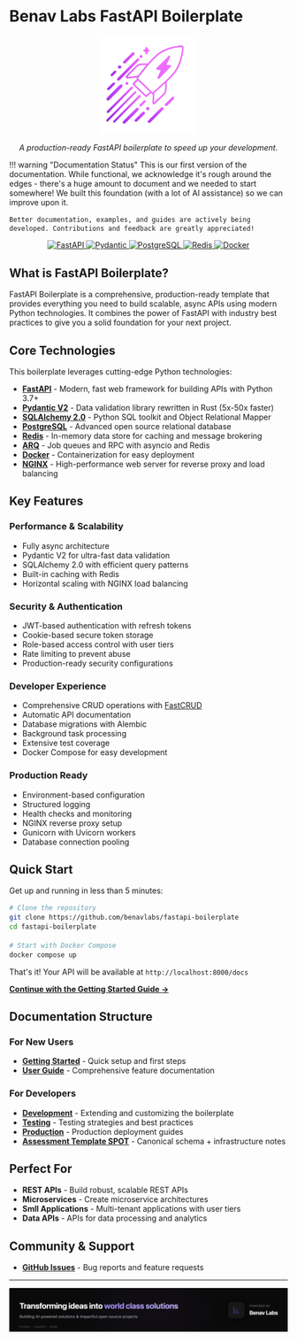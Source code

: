 # Benav Labs FastAPI Boilerplate

<p align="center">
  <img src="assets/FastAPI-boilerplate.png" alt="Purple Rocket with FastAPI Logo as its window." width="35%" height="auto">
</p>

<p align="center">
  <i>A production-ready FastAPI boilerplate to speed up your development.</i>
</p>

!!! warning "Documentation Status"
    This is our first version of the documentation. While functional, we acknowledge it's rough around the edges - there's a huge amount to document and we needed to start somewhere! We built this foundation (with a lot of AI assistance) so we can improve upon it. 
    
    Better documentation, examples, and guides are actively being developed. Contributions and feedback are greatly appreciated!

<p align="center">
  <a href="https://fastapi.tiangolo.com">
      <img src="https://img.shields.io/badge/FastAPI-005571?style=for-the-badge&logo=fastapi" alt="FastAPI">
  </a>
  <a href="https://docs.pydantic.dev/2.4/">
      <img src="https://img.shields.io/badge/Pydantic-E92063?logo=pydantic&logoColor=fff&style=for-the-badge" alt="Pydantic">
  </a>
  <a href="https://www.postgresql.org">
      <img src="https://img.shields.io/badge/PostgreSQL-316192?style=for-the-badge&logo=postgresql&logoColor=white" alt="PostgreSQL">
  </a>
  <a href="https://redis.io">
      <img src="https://img.shields.io/badge/Redis-DC382D?logo=redis&logoColor=fff&style=for-the-badge" alt="Redis">
  </a>
  <a href="https://docs.docker.com/compose/">
      <img src="https://img.shields.io/badge/Docker-2496ED?logo=docker&logoColor=fff&style=for-the-badge" alt="Docker">
  </a>
</p>

## What is FastAPI Boilerplate?

FastAPI Boilerplate is a comprehensive, production-ready template that provides everything you need to build scalable, async APIs using modern Python technologies. It combines the power of FastAPI with industry best practices to give you a solid foundation for your next project.

## Core Technologies

This boilerplate leverages cutting-edge Python technologies:

- **[FastAPI](https://fastapi.tiangolo.com)** - Modern, fast web framework for building APIs with Python 3.7+
- **[Pydantic V2](https://docs.pydantic.dev/2.4/)** - Data validation library rewritten in Rust (5x-50x faster)
- **[SQLAlchemy 2.0](https://docs.sqlalchemy.org/en/20/)** - Python SQL toolkit and Object Relational Mapper
- **[PostgreSQL](https://www.postgresql.org)** - Advanced open source relational database
- **[Redis](https://redis.io)** - In-memory data store for caching and message brokering
- **[ARQ](https://arq-docs.helpmanual.io)** - Job queues and RPC with asyncio and Redis
- **[Docker](https://docs.docker.com/compose/)** - Containerization for easy deployment
- **[NGINX](https://nginx.org/en/)** - High-performance web server for reverse proxy and load balancing

## Key Features

### Performance & Scalability
- Fully async architecture
- Pydantic V2 for ultra-fast data validation
- SQLAlchemy 2.0 with efficient query patterns
- Built-in caching with Redis
- Horizontal scaling with NGINX load balancing

### Security & Authentication
- JWT-based authentication with refresh tokens
- Cookie-based secure token storage
- Role-based access control with user tiers
- Rate limiting to prevent abuse
- Production-ready security configurations

### Developer Experience
- Comprehensive CRUD operations with [FastCRUD](https://github.com/igorbenav/fastcrud)
- Automatic API documentation
- Database migrations with Alembic
- Background task processing
- Extensive test coverage
- Docker Compose for easy development

### Production Ready
- Environment-based configuration
- Structured logging
- Health checks and monitoring
- NGINX reverse proxy setup
- Gunicorn with Uvicorn workers
- Database connection pooling

## Quick Start

Get up and running in less than 5 minutes:

```bash
# Clone the repository
git clone https://github.com/benavlabs/fastapi-boilerplate
cd fastapi-boilerplate

# Start with Docker Compose
docker compose up
```

That's it! Your API will be available at `http://localhost:8000/docs`

**[Continue with the Getting Started Guide →](getting-started/index.md)**

## Documentation Structure

### For New Users
- **[Getting Started](getting-started/index.md)** - Quick setup and first steps
- **[User Guide](user-guide/index.md)** - Comprehensive feature documentation

### For Developers
- **[Development](user-guide/development.md)** - Extending and customizing the boilerplate
- **[Testing](user-guide/testing.md)** - Testing strategies and best practices
- **[Production](user-guide/production.md)** - Production deployment guides
- **[Assessment Template SPOT](SPOT_Assessments.md)** - Canonical schema + infrastructure notes

## Perfect For

- **REST APIs** - Build robust, scalable REST APIs
- **Microservices** - Create microservice architectures
- **Smll Applications** - Multi-tenant applications with user tiers
- **Data APIs** - APIs for data processing and analytics

## Community & Support

- **[GitHub Issues](https://github.com/benavlabs/fastapi-boilerplate/issues)** - Bug reports and feature requests

<hr>
<a href="https://benav.io">
  <img src="https://github.com/benavlabs/fastcrud/raw/main/docs/assets/benav_labs_banner.png" alt="Powered by Benav Labs - benav.io"/>
</a>
